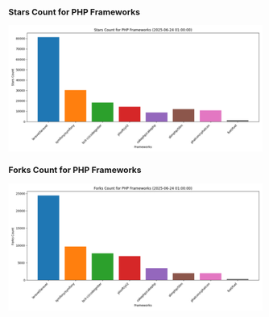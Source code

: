 ### Stars Count for PHP Frameworks

![Stars Chart](./archive/charts/20250624010000_stars_count.png)

### Forks Count for PHP Frameworks

![Forks Chart](./archive/charts/20250624010000_forks_count.png)

